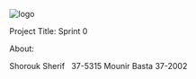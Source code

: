 ![logo](https://thumb.ibb.co/e5V2vn/tut_logo.png)

Project Title:
Sprint 0

About:

Shorouk Sherif   37-5315
Mounir Basta 37-2002
